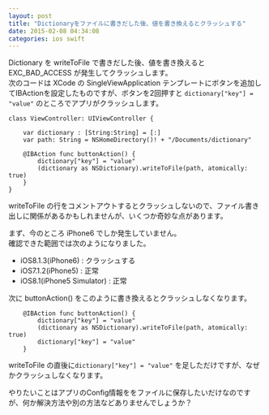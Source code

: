 ```yaml
---
layout: post
title: "Dictionaryをファイルに書きだした後、値を書き換えるとクラッシュする"
date: 2015-02-08 04:34:08
categories: ios swift
---
```

<p>Dictionary を writeToFile で書きだした後、値を書き換えると EXC_BAD_ACCESS が発生してクラッシュします。<br>
次のコードは XCode の SingleViewApplication テンプレートにボタンを追加してIBActionを設定したものですが、ボタンを2回押すと <code>dictionary["key"] = "value"</code> のところでアプリがクラッシュします。</p>

<pre><code>class ViewController: UIViewController {

    var dictionary : [String:String] = [:]
    var path: String = NSHomeDirectory()! + "/Documents/dictionary"

    @IBAction func buttonAction() {
        dictionary["key"] = "value"
        (dictionary as NSDictionary).writeToFile(path, atomically: true)
    }
}
</code></pre>

<p>writeToFile の行をコメントアウトするとクラッシュしないので、ファイル書き出しに関係があるかもしれませんが、いくつか奇妙な点があります。  </p>

<p>まず、今のところ iPhone6 でしか発生していません。<br>
確認できた範囲では次のようになりました。</p>

<ul>
<li>iOS8.1.3(iPhone6) : クラッシュする</li>
<li>iOS7.1.2(iPhone5) : 正常</li>
<li>iOS8.1(iPhone5 Simulator) : 正常</li>
</ul>

<p>次に buttonAction() をこのように書き換えるとクラッシュしなくなります。</p>

<pre><code>    @IBAction func buttonAction() {
        dictionary["key"] = "value"
        (dictionary as NSDictionary).writeToFile(path, atomically: true)
        dictionary["key"] = "value"
    }
</code></pre>

<p>writeToFile の直後に<code>dictionary["key"] = "value"</code> を足しただけですが、なぜかクラッシュしなくなります。</p>

<p>やりたいことはアプリのConfig情報ををファイルに保存したいだけなのですが、何か解決方法や別の方法などありませんでしょうか？</p>
